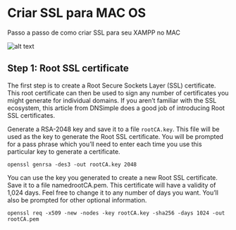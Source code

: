 # Criar SSL para MAC OS

Passo a passo de como criar SSL para seu XAMPP no MAC

![alt text](https://raw.githubusercontent.com/alexanderbraga/ssl_macos/branch/path/to/li.png)

## Step 1: Root SSL certificate

The first step is to create a Root Secure Sockets Layer (SSL) certificate. This root certificate can then be used to sign any number of certificates you might generate for individual domains. If you aren’t familiar with the SSL ecosystem, this article from DNSimple does a good job of introducing Root SSL certificates.

Generate a RSA-2048 key and save it to a file `rootCA.key`. This file will be used as the key to generate the Root SSL certificate. You will be prompted for a pass phrase which you’ll need to enter each time you use this particular key to generate a certificate.
 
`openssl genrsa -des3 -out rootCA.key 2048`

You can use the key you generated to create a new Root SSL certificate. Save it to a file namedrootCA.pem. This certificate will have a validity of 1,024 days. Feel free to change it to any number of days you want. You’ll also be prompted for other optional information.

`openssl req -x509 -new -nodes -key rootCA.key -sha256 -days 1024 -out rootCA.pem`
